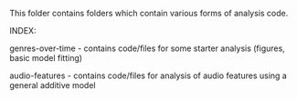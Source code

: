 This folder contains folders which contain various forms of analysis code.

INDEX:

genres-over-time - contains code/files for some starter analysis (figures, basic model fitting)

audio-features - contains code/files for analysis of audio features using a general additive model
